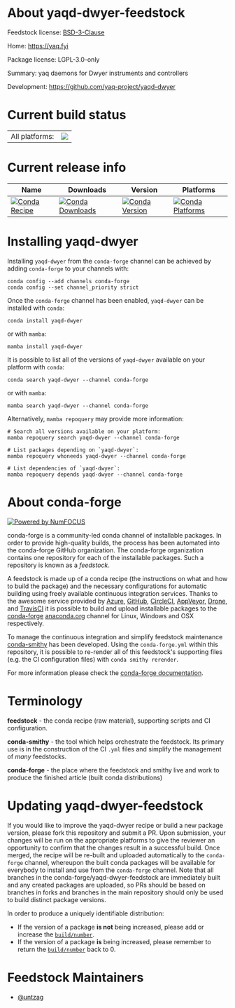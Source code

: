 About yaqd-dwyer-feedstock
==========================

Feedstock license: [BSD-3-Clause](https://github.com/conda-forge/yaqd-dwyer-feedstock/blob/main/LICENSE.txt)

Home: https://yaq.fyi

Package license: LGPL-3.0-only

Summary: yaq daemons for Dwyer instruments and controllers

Development: https://github.com/yaq-project/yaqd-dwyer

Current build status
====================


<table><tr><td>All platforms:</td>
    <td>
      <a href="https://dev.azure.com/conda-forge/feedstock-builds/_build/latest?definitionId=17186&branchName=main">
        <img src="https://dev.azure.com/conda-forge/feedstock-builds/_apis/build/status/yaqd-dwyer-feedstock?branchName=main">
      </a>
    </td>
  </tr>
</table>

Current release info
====================

| Name | Downloads | Version | Platforms |
| --- | --- | --- | --- |
| [![Conda Recipe](https://img.shields.io/badge/recipe-yaqd--dwyer-green.svg)](https://anaconda.org/conda-forge/yaqd-dwyer) | [![Conda Downloads](https://img.shields.io/conda/dn/conda-forge/yaqd-dwyer.svg)](https://anaconda.org/conda-forge/yaqd-dwyer) | [![Conda Version](https://img.shields.io/conda/vn/conda-forge/yaqd-dwyer.svg)](https://anaconda.org/conda-forge/yaqd-dwyer) | [![Conda Platforms](https://img.shields.io/conda/pn/conda-forge/yaqd-dwyer.svg)](https://anaconda.org/conda-forge/yaqd-dwyer) |

Installing yaqd-dwyer
=====================

Installing `yaqd-dwyer` from the `conda-forge` channel can be achieved by adding `conda-forge` to your channels with:

```
conda config --add channels conda-forge
conda config --set channel_priority strict
```

Once the `conda-forge` channel has been enabled, `yaqd-dwyer` can be installed with `conda`:

```
conda install yaqd-dwyer
```

or with `mamba`:

```
mamba install yaqd-dwyer
```

It is possible to list all of the versions of `yaqd-dwyer` available on your platform with `conda`:

```
conda search yaqd-dwyer --channel conda-forge
```

or with `mamba`:

```
mamba search yaqd-dwyer --channel conda-forge
```

Alternatively, `mamba repoquery` may provide more information:

```
# Search all versions available on your platform:
mamba repoquery search yaqd-dwyer --channel conda-forge

# List packages depending on `yaqd-dwyer`:
mamba repoquery whoneeds yaqd-dwyer --channel conda-forge

# List dependencies of `yaqd-dwyer`:
mamba repoquery depends yaqd-dwyer --channel conda-forge
```


About conda-forge
=================

[![Powered by
NumFOCUS](https://img.shields.io/badge/powered%20by-NumFOCUS-orange.svg?style=flat&colorA=E1523D&colorB=007D8A)](https://numfocus.org)

conda-forge is a community-led conda channel of installable packages.
In order to provide high-quality builds, the process has been automated into the
conda-forge GitHub organization. The conda-forge organization contains one repository
for each of the installable packages. Such a repository is known as a *feedstock*.

A feedstock is made up of a conda recipe (the instructions on what and how to build
the package) and the necessary configurations for automatic building using freely
available continuous integration services. Thanks to the awesome service provided by
[Azure](https://azure.microsoft.com/en-us/services/devops/), [GitHub](https://github.com/),
[CircleCI](https://circleci.com/), [AppVeyor](https://www.appveyor.com/),
[Drone](https://cloud.drone.io/welcome), and [TravisCI](https://travis-ci.com/)
it is possible to build and upload installable packages to the
[conda-forge](https://anaconda.org/conda-forge) [anaconda.org](https://anaconda.org/)
channel for Linux, Windows and OSX respectively.

To manage the continuous integration and simplify feedstock maintenance
[conda-smithy](https://github.com/conda-forge/conda-smithy) has been developed.
Using the ``conda-forge.yml`` within this repository, it is possible to re-render all of
this feedstock's supporting files (e.g. the CI configuration files) with ``conda smithy rerender``.

For more information please check the [conda-forge documentation](https://conda-forge.org/docs/).

Terminology
===========

**feedstock** - the conda recipe (raw material), supporting scripts and CI configuration.

**conda-smithy** - the tool which helps orchestrate the feedstock.
                   Its primary use is in the construction of the CI ``.yml`` files
                   and simplify the management of *many* feedstocks.

**conda-forge** - the place where the feedstock and smithy live and work to
                  produce the finished article (built conda distributions)


Updating yaqd-dwyer-feedstock
=============================

If you would like to improve the yaqd-dwyer recipe or build a new
package version, please fork this repository and submit a PR. Upon submission,
your changes will be run on the appropriate platforms to give the reviewer an
opportunity to confirm that the changes result in a successful build. Once
merged, the recipe will be re-built and uploaded automatically to the
`conda-forge` channel, whereupon the built conda packages will be available for
everybody to install and use from the `conda-forge` channel.
Note that all branches in the conda-forge/yaqd-dwyer-feedstock are
immediately built and any created packages are uploaded, so PRs should be based
on branches in forks and branches in the main repository should only be used to
build distinct package versions.

In order to produce a uniquely identifiable distribution:
 * If the version of a package **is not** being increased, please add or increase
   the [``build/number``](https://docs.conda.io/projects/conda-build/en/latest/resources/define-metadata.html#build-number-and-string).
 * If the version of a package **is** being increased, please remember to return
   the [``build/number``](https://docs.conda.io/projects/conda-build/en/latest/resources/define-metadata.html#build-number-and-string)
   back to 0.

Feedstock Maintainers
=====================

* [@untzag](https://github.com/untzag/)

